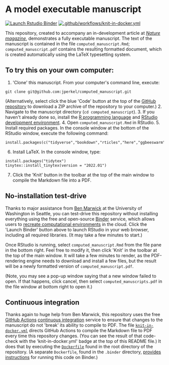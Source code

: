 # A model executable manuscript

<!-- badges: start -->

[![Launch Rstudio Binder](http://mybinder.org/badge_logo.svg)](https://mybinder.org/v2/gh/jperkel/computed_manuscript/main?urlpath=rstudio) [![.github/workflows/knit-in-docker.yml](https://github.com/jperkel/computed_manuscript/actions/workflows/knit-in-docker.yml/badge.svg)](https://github.com/jperkel/computed_manuscript/actions/workflows/knit-in-docker.yml)

<!-- badges: end -->

This repository, created to accompany an in-development article at [*Nature magazine*](https://www.nature.com), demonstrates a fully executable manuscript. The text of the manuscript is contained in the file `computed_manuscript.Rmd`; `computed_manuscript.pdf` contains the resulting formatted document, which is created automatically using the LaTeX typesetting system.

## To try this on your own computer:

1.  'Clone' this manuscript. From your computer's command line, execute:

```
git clone git@github.com:jperkel/computed_manuscript.git
```

(Alternatively, select click the blue 'Code' button at the top of the [GitHub repository](https://github.com/jperkel/computed_manuscript) to download a ZIP archive of the repository to your computer.)
2.  Navigate to the manuscript directory (`cd computed_manuscript`).
3.  If you haven't already done so, install the [R programming language](https://cran.r-project.org/) and [RStudio development environment](https://www.rstudio.com/).
4.  Open `computed_manuscript.Rmd` in RStudio.
5.  Install required packages. In the console window at the bottom of the RStudio window, execute the following command:

```
install.packages(c("tidyverse","bookdown","rticles","here","ggbeeswarm"))
```

6.  Install LaTeX. In the console window, type:

```
install.packages("tidytex")
tinytex::install_tinytex(version = "2022.01")
```

7.  Click the 'Knit' button in the toolbar at the top of the main window to compile the Markdown file into a PDF.

## No-installation test-drive 

Thanks to major assistance from [Ben Marwick](https://github.com/benmarwick/) at the University of Washington in Seattle, you can test-drive this repository without installing everything using the free and open-source [Binder](https://mybinder.org/) service, which allows users to [recreate computational environments](https://www.nature.com/articles/d41586-019-03366-x) in the cloud. Click the 'Launch Binder' button above to launch RStudio in your web browser, including all required libraries. (It may take a few minutes to start.)

Once RStudio is running, select `computed_manuscript.Rmd` from the file pane in the bottom right. Feel free to modify it, then click 'Knit' in the toolbar at the top of the main window. It will take a few minutes to render, as the PDF-rendering engine needs to download and install a few files, but the result will be a newly formatted version of `computed_manuscript.pdf`.

(Note, you may see a pop-up window saying that a new window failed to open. If that happens, click cancel, then select `computed_manuscripts.pdf` in the file window at bottom right to open it.)

## Continuous integration

Thanks again to huge help from Ben Marwick, this repository uses the free [GitHub Actions](https://docs.github.com/en/actions) [continuous integration](https://www.nature.com/articles/550143a) service to ensure that changes to the manuscript do not 'break' its ability to compile to PDF. The file [`knit-in-docker.yml`](https://github.com/jperkel/computed_manuscript/blob/main/.github/workflows/knit-in-docker.yml) directs GitHub Actions to compile the Markdown file to PDF every time this repository changes. (You can see the result of that code-check with the 'knit-in-docker.yml' badge at the top of this README file.) It does that by executing the [`Dockerfile`](https://github.com/jperkel/computed_manuscript/blob/main/Dockerfile) found in the root directory of the repository. (A separate `Dockerfile`, found in the `.binder` directory, [provides instructions](https://github.com/jperkel/computed_manuscript/blob/main/.binder/Dockerfile) for running this code on Binder.)
